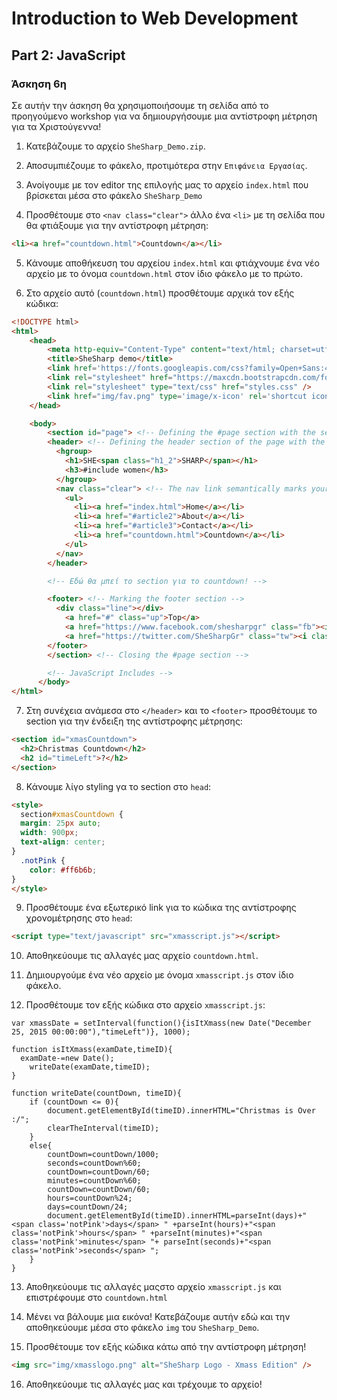 # Introduction to Web Development
## Part 2: JavaScript
### Άσκηση 6η

Σε αυτήν την άσκηση θα χρησιμοποιήσουμε τη σελίδα από το προηγούμενο workshop για να δημιουργήσουμε μια αντίστροφη μέτρηση για τα Χριστούγεννα!

1) Κατεβάζουμε το αρχείο `SheSharp_Demo.zip`.

2) Αποσυμπιέζουμε το φάκελο, προτιμότερα στην `Επιφάνεια Εργασίας`.

3) Ανοίγουμε με τον editor της επιλογής μας το αρχείο `index.html` που βρίσκεται μέσα στο φάκελο `SheSharp_Demo`

4) Προσθέτουμε στο `<nav class="clear">` άλλο ένα `<li>` με τη σελίδα που θα φτιάξουμε για την αντίστροφη μέτρηση:
```HTML
<li><a href="countdown.html">Countdown</a></li>
```

5) Κάνουμε αποθήκευση του αρχείου `index.html` και φτιάχνουμε ένα νέο αρχείο με το όνομα `countdown.html` στον ίδιο φάκελο με το πρώτο.

6) Στο αρχείο αυτό (`countdown.html`) προσθέτουμε αρχικά τον εξής κώδικα:
```HTML
<!DOCTYPE html>
<html>
    <head>
        <meta http-equiv="Content-Type" content="text/html; charset=utf-8" />
        <title>SheSharp demo</title>
        <link href='https://fonts.googleapis.com/css?family=Open+Sans:400,400italic' rel='stylesheet' type='text/css'>
        <link rel="stylesheet" href="https://maxcdn.bootstrapcdn.com/font-awesome/4.5.0/css/font-awesome.min.css">
        <link rel="stylesheet" type="text/css" href="styles.css" />
        <link href="img/fav.png" type='image/x-icon' rel='shortcut icon' />
    </head>

    <body>
    	<section id="page"> <!-- Defining the #page section with the section tag -->
        <header> <!-- Defining the header section of the page with the appropriate tag -->
          <hgroup>
            <h1>SHE<span class="h1_2">SHARP</span></h1>
            <h3>#include women</h3>
          </hgroup>
          <nav class="clear"> <!-- The nav link semantically marks your main site navigation -->
            <ul>
              <li><a href="index.html">Home</a></li>
              <li><a href="#article2">About</a></li>
              <li><a href="#article3">Contact</a></li>
              <li><a href="countdown.html">Countdown</a></li>
            </ul>
          </nav>
        </header>

        <!-- Εδώ θα μπεί το section για το countdown! -->

        <footer> <!-- Marking the footer section -->
          <div class="line"></div>
            <a href="#" class="up">Top</a>
            <a href="https://www.facebook.com/shesharpgr" class="fb"><i class="fa fa-facebook"></i></a>
            <a href="https://twitter.com/SheSharpGr" class="tw"><i class="fa fa-twitter"></i></a>
        </footer>
        </section> <!-- Closing the #page section -->

        <!-- JavaScript Includes -->
      </body>
</html>
```

7) Στη συνέχεια ανάμεσα στο `</header>` και το `<footer>` προσθέτουμε το section για την ένδειξη της αντίστροφης μέτρησης:
```HTML
<section id="xmasCountdown">
  <h2>Christmas Countdown</h2>
  <h2 id="timeLeft">?</h2>
</section>
```

8) Κάνουμε λίγο styling γα το section στο `head`:
```HTML
<style>
  section#xmasCountdown {
  margin: 25px auto;
  width: 900px;
  text-align: center;
}
  .notPink {
    color: #ff6b6b;
}
</style>
```

9) Προσθέτουμε ένα εξωτερικό link για το κώδικα της αντίστροφης χρονομέτρησης στο `head`:
```HTML
<script type="text/javascript" src="xmasscript.js"></script>
```

10) Αποθηκεύουμε τις αλλαγές μας αρχείο `countdown.html`.

11) Δημιουργούμε ένα νέο αρχείο με όνομα `xmasscript.js` στον ίδιο φάκελο.

12) Προσθέτουμε τον εξής κώδικα στο αρχείο `xmasscript.js`:
```JS
var xmassDate = setInterval(function(){isItXmass(new Date("December 25, 2015 00:00:00"),"timeLeft")}, 1000);

function isItXmass(examDate,timeID){	
  examDate-=new Date();
	writeDate(examDate,timeID);			
}

function writeDate(countDown, timeID){
	if (countDown <= 0){				
		document.getElementById(timeID).innerHTML="Christmas is Over :/";
		clearTheInterval(timeID);	
	}
	else{
		countDown=countDown/1000;
		seconds=countDown%60;
		countDown=countDown/60;
		minutes=countDown%60;
		countDown=countDown/60;
		hours=countDown%24;
		days=countDown/24;
		document.getElementById(timeID).innerHTML=parseInt(days)+"<span class='notPink'>days</span> " +parseInt(hours)+"<span class='notPink'>hours</span> " +parseInt(minutes)+"<span class='notPink'>minutes</span> "+ parseInt(seconds)+"<span class='notPink'>seconds</span> ";
	}
}
```

13) Αποθηκεύουμε τις αλλαγές μαςστο αρχείο `xmasscript.js` και επιστρέφουμε στο `countdown.html`

14) Μένει να βάλουμε μια εικόνα! Κατεβάζουμε αυτήν εδώ και την αποθηκεύουμε μέσα στο φάκελο `img` του `SheSharp_Demo`.

15) Προσθέτουμε τον εξής κώδικα κάτω από την αντίστροφη μέτρηση!
```HTML
<img src="img/xmasslogo.png" alt="SheSharp Logo - Xmass Edition" />
```

16) Αποθηκεύουμε τις αλλαγές μας και τρέχουμε το αρχείο!
